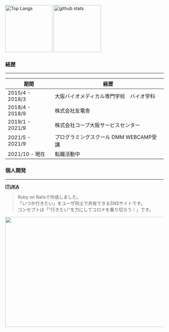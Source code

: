 <p align="left"> 
  <img alt="Top Langs" height="150px" src="https://github-readme-stats.vercel.app/api/top-langs/?username=tono0114&layout=compact&show_icons=true" />
  <img alt="github stats" height="150px" src="https://github-readme-stats.vercel.app/api?username=tono0114&show_icons=true&" />
</p>

### 経歴
---
| 期間 | 経歴 |
----|----
|2015/4 - 2018/3|大阪バイオメディカル専門学校　バイオ学科|
|2018/4 - 2018/9|株式会社友電舎|
|2019/1 - 2021/9|株式会社コープ大阪サービスセンター|
|2021/5 - 2021/9|プログラミングスクール DMM WEBCAMP受講|
|2021/10 - 現在|転職活動中|

### 個人開発
---
**[ITUKA](http://ituka-ikitai.com/)**  
>Ruby on Railsで作成しました。  
>「いつか行きたい」をユーザ同士で共有できるSNSサイトです。  
>コンセプトは「"行きたい"を力にしてコロナを乗り切ろう！」です。
<img src="https://user-images.githubusercontent.com/83708233/145926154-72ba1d35-63e6-4f0c-b8e7-781137b5d113.png" width="700px" height="350px">
